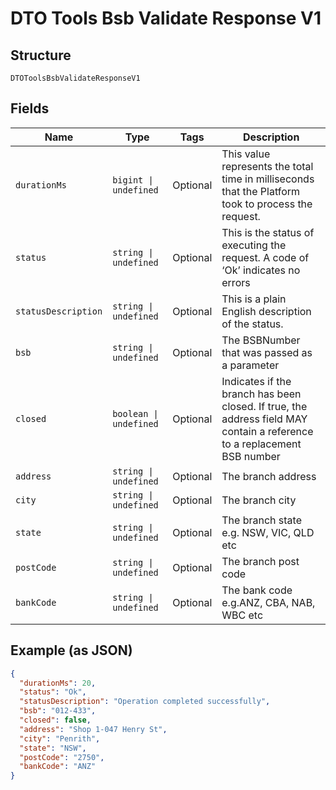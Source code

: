 
# DTO Tools Bsb Validate Response V1

## Structure

`DTOToolsBsbValidateResponseV1`

## Fields

| Name | Type | Tags | Description |
|  --- | --- | --- | --- |
| `durationMs` | `bigint \| undefined` | Optional | This value represents the total time in milliseconds that the Platform took to process the request. |
| `status` | `string \| undefined` | Optional | This is the status of executing the request.&nbsp;A code of ‘Ok’ indicates no errors |
| `statusDescription` | `string \| undefined` | Optional | This is a plain English description of the status. |
| `bsb` | `string \| undefined` | Optional | The BSBNumber that was passed as a parameter |
| `closed` | `boolean \| undefined` | Optional | Indicates if the branch has been closed. If true, the address field MAY contain a reference to a replacement BSB number |
| `address` | `string \| undefined` | Optional | The branch address |
| `city` | `string \| undefined` | Optional | The branch city |
| `state` | `string \| undefined` | Optional | The branch state e.g. NSW, VIC, QLD etc |
| `postCode` | `string \| undefined` | Optional | The branch post code |
| `bankCode` | `string \| undefined` | Optional | The bank code e.g.ANZ, CBA, NAB, WBC etc |

## Example (as JSON)

```json
{
  "durationMs": 20,
  "status": "Ok",
  "statusDescription": "Operation completed successfully",
  "bsb": "012-433",
  "closed": false,
  "address": "Shop 1-047 Henry St",
  "city": "Penrith",
  "state": "NSW",
  "postCode": "2750",
  "bankCode": "ANZ"
}
```

